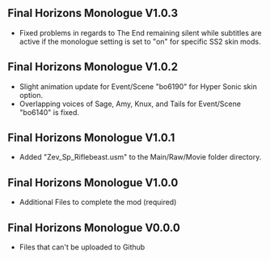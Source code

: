 ## Final Horizons Monologue V1.0.3
- Fixed problems in regards to The End remaining silent while subtitles are active if the monologue setting is set to "on" for specific SS2 skin mods.

## Final Horizons Monologue V1.0.2
- Slight animation update for Event/Scene "bo6190" for Hyper Sonic skin option.
- Overlapping voices of Sage, Amy, Knux, and Tails for Event/Scene "bo6140" is fixed.

## Final Horizons Monologue V1.0.1
- Added "Zev_Sp_Riflebeast.usm" to the Main/Raw/Movie folder directory.

## Final Horizons Monologue V1.0.0
- Additional Files to complete the mod (required)

## Final Horizons Monologue V0.0.0
-  Files that can't be uploaded to Github
